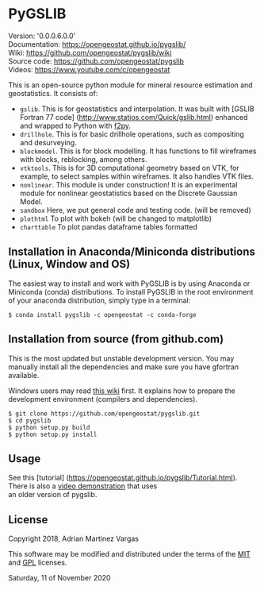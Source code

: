 PyGSLIB
=======

Version:  '0.0.0.6.0.0'  
Documentation: https://opengeostat.github.io/pygslib/   
Wiki: https://github.com/opengeostat/pygslib/wiki   
Source code: https://github.com/opengeostat/pygslib   
Videos: https://www.youtube.com/c/opengeostat 

This is an open-source python module for mineral resource estimation and geostatistics. It consists of:  

- ``gslib``. This is for geostatistics and interpolation. It was built with
 [GSLIB Fortran 77 code] (http://www.statios.com/Quick/gslib.html) enhanced and
 wrapped to Python with [f2py](http://docs.scipy.org/doc/numpy-dev/f2py/).
- ``drillhole``. This is for basic drillhole operations, such as compositing and desurveying.
- ``blockmodel``. This is for block modelling. It has functions to fill wireframes
 with blocks, reblocking, among others.
- ``vtktools``. This is for 3D computational geometry based on VTK, for example,
 to select samples within wireframes. It also handles VTK files.
- ``nonlinear``. This module is under construction! It is an experimental module
 for nonlinear geostatistics based on the Discrete Gaussian Model.
- `sandbox` Here, we put general code and testing code. (will be removed)
- `plothtml` To plot with bokeh (will be changed to matplotlib)
- `charttable` To plot pandas dataframe tables formatted

Installation in Anaconda/Miniconda distributions (Linux, Window and OS)
------------
The easiest way to install and work with PyGSLIB is by using Anaconda or Miniconda (conda) distributions. To install PyGSLIB in the root environment of your anaconda distribution, simply type in a terminal:  

```
$ conda install pygslib -c opengeostat -c conda-forge
```

Installation from source (from github.com)
--------------------
This is the most updated but unstable development version. You may manually
install all the dependencies and make sure you have gfortran available.  

Windows users may read [this wiki](https://github.com/opengeostat/pygslib/wiki/Before-compiling-in-Windows) first. It explains how to prepare the development environment (compilers and dependencies).

```
$ git clone https://github.com/opengeostat/pygslib.git
$ cd pygslib
$ python setup.py build
$ python setup.py install
```

Usage
-----
See this [tutorial] (https://opengeostat.github.io/pygslib/Tutorial.html). There is also a [video demonstration]( https://youtu.be/SEwKy6wJbLE) that uses  
an older version of pygslib.

License
-------
Copyright 2018, Adrian Martinez Vargas

This software may be modified and distributed under the terms of the
[MIT](https://github.com/opengeostat/pygslib/blob/master/LICENSE.txt) and [GPL](https://www.gnu.org/licenses/gpl-3.0.en.html) licenses.  

Saturday, 11 of November 2020
